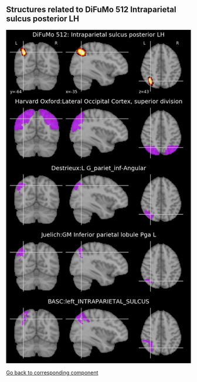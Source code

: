 


## Structures related to DiFuMo 512 Intraparietal sulcus posterior LH

![463](463.jpg "Structures related to DiFuMo 512 Intraparietal sulcus posterior LH")

[Go back to corresponding component](https://parietal-inria.github.io/DiFuMo/512/html/463.html)